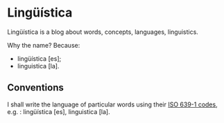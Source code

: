 Lingüística
===

Lingüística is a blog about words, concepts, languages, linguistics.

Why the name? Because:

* lingüística [es];
* linguistica [la].

## Conventions

I shall write the language of particular words using their [ISO 639-1 codes](https://en.wikipedia.org/wiki/List_of_ISO_639-1_codes), e.g. : lingüística [es], linguistica [la].